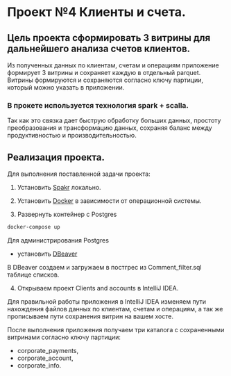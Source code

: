 # Проект №4 Клиенты и счета.

## Цель проекта сформировать 3 витрины для дальнейшего анализа счетов клиентов.

Из полученных данных по клиентам, счетам и операциям приложение формирует 3 витрины и сохраняет каждую в отдельный parquet.
Витрины формируются и сохраняются согласно ключу партиции, который можно указать в приложении.

### В прокете используется технология spark + scalla. 

Так как это связка дает быструю обработку больших данных, простоту преобразования и трансформацию данных,
сохраняя баланс между продуктивностью и производительностью.

## Реализация проекта.

Для выполнения поставленной задачи проекта:

1. Установить [Spakr](https://spark.apache.org/downloads.html) локально.

2. Установить [Docker](https://docs.docker.com/get-docker/) в зависимости от oперационной системы.

3. Развернуть контейнер с Postgres
 ```bash
docker-compose up
````
Для администрирования Postgres
 - установить [DBeaver](https://dbeaver.com/) 
 
В DBeaver создаем и загружаем в постгрес из Comment_filter.sql таблицe списков.

4. Открываем проект Clients and accounts в IntelliJ IDEA.

Для правильной работы приложения в IntelliJ IDEA изменяем пути нахождения файлов данных по клиентам, счетам и операциям,
а так же прописываем пути сохранения витрин на вашем хосте.

После выполнения приложения получаем три каталога с сохраненными витринами согласно ключу партиции: 
 - corporate_payments,
 - corporate_account, 
 - corporate_info.















  
